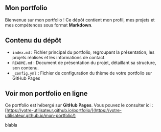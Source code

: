 ## Mon portfolio

Bienvenue sur mon portfolio ! Ce dépôt contient mon profil, mes projets et mes compétences sous format **Markdown**.

## Contenu du dépôt
- `index.md` : Fichier principal du portfolio, regroupant la présentation, les projets réalisés et les informations de contact.
- `README.md` : Document de présentation du projet, détaillant sa structure, son contenu.
- `_config.yml` : Fichier de configuration du thème de votre portfolio sur GitHub Pages

## Voir mon portfolio en ligne  
Ce portfolio est hébergé sur **GitHub Pages**. Vous pouvez le consulter ici :  
[https://votre-utilisateur.github.io/portfolio/](https://votre-utilisateur.github.io/mon-portfolio/) 

blabla